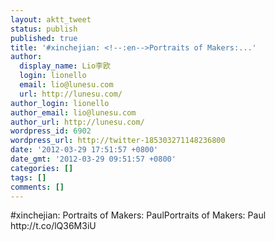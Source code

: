 ```yaml
---
layout: aktt_tweet
status: publish
published: true
title: '#xinchejian: <!--:en-->Portraits of Makers:...'
author:
  display_name: Lio李欧
  login: lionello
  email: lio@lunesu.com
  url: http://lunesu.com/
author_login: lionello
author_email: lio@lunesu.com
author_url: http://lunesu.com/
wordpress_id: 6902
wordpress_url: http://twitter-185303271148236800
date: '2012-03-29 17:51:57 +0800'
date_gmt: '2012-03-29 09:51:57 +0800'
categories: []
tags: []
comments: []
---
```

<p>#xinchejian: <!--:en-->Portraits of Makers: Paul<!--:--><!--:zh-->Portraits of Makers: Paul<!--:--> http://t.co/lQ36M3iU</p>
